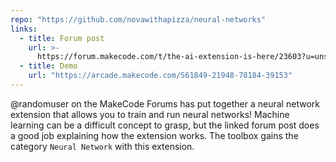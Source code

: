 ```yaml
---
repo: "https://github.com/novawithapizza/neural-networks"
links:
  - title: Forum post
    url: >-
      https://forum.makecode.com/t/the-ai-extension-is-here/23603?u=unsignedarduino
  - title: Demo
    url: "https://arcade.makecode.com/S61849-21948-78184-39153"
---
```


@randomuser on the MakeCode Forums has put together a neural network extension that allows you to train and run neural networks! Machine learning can be a difficult concept to grasp, but the linked forum post does a good job explaining how the extension works. The toolbox gains the category `Neural Network` with this extension.
